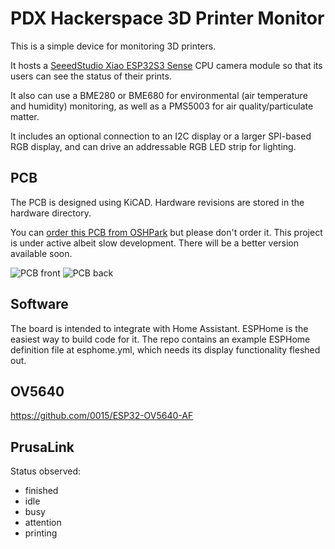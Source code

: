 # PDX Hackerspace 3D Printer Monitor

This is a simple device for monitoring 3D printers.

It hosts a [SeeedStudio Xiao ESP32S3 Sense](https://www.seeedstudio.com/XIAO-ESP32S3-Sense-p-5639.html) CPU camera module so that its users can see the status of their prints.

It also can use a BME280 or BME680 for environmental (air temperature and humidity) monitoring, as well as a PMS5003 for air quality/particulate matter.

It includes an optional connection to an I2C display or a larger SPI-based RGB display, and can drive an addressable RGB LED strip for lighting.

## PCB

The PCB is designed using KiCAD. Hardware revisions are stored in the hardware directory.

You can [order this PCB from OSHPark](https://oshpark.com/shared_projects/bLoBvODi) but please don't order it. This project is under active albeit slow development. There will be a better version available soon.

![PCB front](images/0.5.1-front.jpg) ![PCB back](images/0.5.2-back.jpg) 

## Software

The board is intended to integrate with Home Assistant. ESPHome is the easiest way to build code for it. The repo contains an example ESPHome definition file at esphome.yml, which needs its display functionality fleshed out.

## OV5640

https://github.com/0015/ESP32-OV5640-AF


## PrusaLink

Status observed:
- finished
- idle
- busy
- attention
- printing




